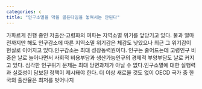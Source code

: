 ```yaml
---
categories: c
title: "인구소멸을 막을 골든타임을 놓쳐서는 안된다"
---
```

가파르게 진행 중인 저출산·고령화의 여파는 지역소멸 위기를 앞당기고 있다. 불과 얼마 전까지만 해도 인구감소에 따른 지역소멸 위기감은 체감도 낮았으나 최근 그 위기감이 현실로 이어지고 있다.인구감소는 최대 성장동력원이다. 인구는 줄어드는데 고령인구 비중은 날로 늘어나면서 사회적 비용부담과 생산가능인구의 경제적 부양부담도 날로 커지고 있다. 심각한 인구위기 문제는 최대 당면과제가 아닐 수 없다.인구소멸에 대한 실행력과 실효성이 담보된 정책이 제시돼야 한다. 더 이상 새로울 것도 없이 OECD 국가 중 한국의 출산율은 최저를 벗어나지